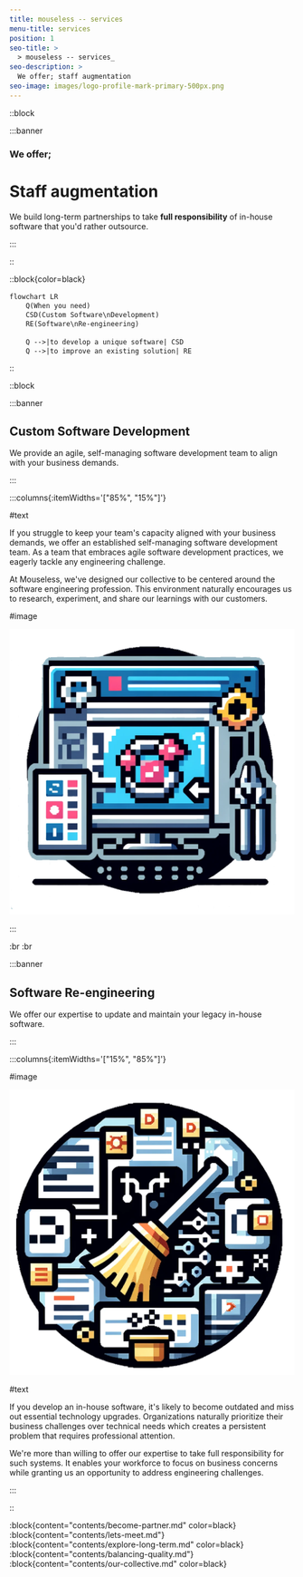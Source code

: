 ```yaml
---
title: mouseless -- services
menu-title: services
position: 1
seo-title: >
  > mouseless -- services_
seo-description: >
  We offer; staff augmentation
seo-image: images/logo-profile-mark-primary-500px.png
---
```


::block

:::banner

### We offer;
# Staff augmentation

We build long-term partnerships to take __full responsibility__ of in-house
software that you'd rather outsource.

:::

::

::block{color=black}

```mermaid
flowchart LR
    Q(When you need)
    CSD(Custom Software\nDevelopment)
    RE(Software\nRe-engineering)

    Q -->|to develop a unique software| CSD
    Q -->|to improve an existing solution| RE
```

::

::block

:::banner

## Custom Software Development

We provide an agile, self-managing software development team to align with your
business demands.

:::

:::columns{:itemWidths='["85%", "15%"]'}

#text

If you struggle to keep your team's capacity aligned with your business demands,
we offer an established self-managing software development team. As a team that
embraces agile software development practices, we eagerly tackle any engineering
challenge.

At Mouseless, we've designed our collective to be centered around the software
engineering profession. This environment naturally encourages us to research,
experiment, and share our learnings with our customers.

#image

![Custom Software Development](images/services/csd.png)

:::

:br
:br

:::banner

## Software Re-engineering

We offer our expertise to update and maintain your legacy in-house software.

:::

:::columns{:itemWidths='["15%", "85%"]'}

#image

![Software Re-engineering](images/services/sr.png)

#text

If you develop an in-house software, it's likely to become outdated and miss out
essential technology upgrades. Organizations naturally prioritize their business
challenges over technical needs which creates a persistent problem that requires
professional attention.

We're more than willing to offer our expertise to take full responsibility for
such systems. It enables your workforce to focus on business concerns while
granting us an opportunity to address engineering challenges.

:::

::

:block{content="contents/become-partner.md" color=black}
:block{content="contents/lets-meet.md"}
:block{content="contents/explore-long-term.md" color=black}
:block{content="contents/balancing-quality.md"}
:block{content="contents/our-collective.md" color=black}
